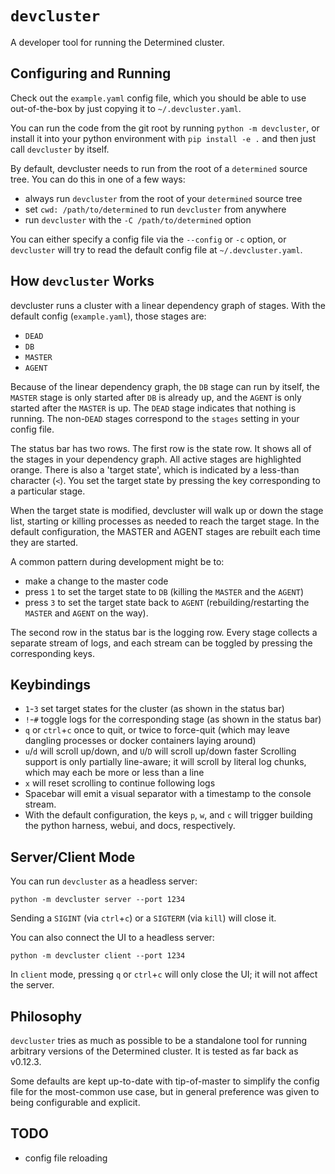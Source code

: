# `devcluster`

A developer tool for running the Determined cluster.

## Configuring and Running

Check out the `example.yaml` config file, which you should be able to use
out-of-the-box by just copying it to `~/.devcluster.yaml`.

You can run the code from the git root by running `python -m devcluster`, or
install it into your python environment with `pip install -e .` and then just
call `devcluster` by itself.

By default, devcluster needs to run from the root of a `determined` source
tree.  You can do this in one of a few ways:
- always run `devcluster` from the root of your `determined` source tree
- set `cwd: /path/to/determined` to run `devcluster` from anywhere
- run `devcluster` with the `-C /path/to/determined` option

You can either specify a config file via the `--config` or `-c` option, or
`devcluster` will try to read the default config file at
`~/.devcluster.yaml`.

## How `devcluster` Works

devcluster runs a cluster with a linear dependency graph of stages.  With the
default config (`example.yaml`), those stages are:

- `DEAD`
- `DB`
- `MASTER`
- `AGENT`

Because of the linear dependency graph, the `DB` stage can run by itself, the
`MASTER` stage is only started after `DB` is already up, and the `AGENT` is only
started after the `MASTER` is up.  The `DEAD` stage indicates that nothing
is running.  The non-`DEAD` stages correspond to the `stages` setting in your
config file.

The status bar has two rows.  The first row is the state row.  It shows all of
the stages in your dependency graph.  All active stages are highlighted orange.
There is also a 'target state', which is indicated by a less-than character
(`<`).  You set the target state by pressing the key corresponding to a
particular stage.

When the target state is modified, devcluster will walk up or down the stage
list, starting or killing processes as needed to reach the target stage.  In
the default configuration, the MASTER and AGENT stages are rebuilt each time
they are started.

A common pattern during development might be to:
- make a change to the master code
- press `1` to set the target state to `DB` (killing the `MASTER` and the
  `AGENT`)
- press `3` to set the target state back to `AGENT` (rebuilding/restarting the
  `MASTER` and `AGENT` on the way).

The second row in the status bar is the logging row.  Every stage collects a
separate stream of logs, and each stream can be toggled by pressing the
corresponding keys.

## Keybindings

- `1`-`3` set target states for the cluster (as shown in the status bar)
- `!`-`#` toggle logs for the corresponding stage (as shown in the status bar)
- `q` or `ctrl`+`c` once to quit, or twice to force-quit (which may leave
  dangling processes or docker containers laying around)
- `u`/`d` will scroll up/down, and `U`/`D` will scroll up/down faster
  Scrolling support is only partially line-aware; it will scroll by
  literal log chunks, which may each be more or less than a line
- `x` will reset scrolling to continue following logs
- Spacebar will emit a visual separator with a timestamp to the console stream.
- With the default configuration, the keys `p`, `w`, and `c` will trigger
  building the python harness, webui, and docs, respectively.

## Server/Client Mode

You can run `devcluster` as a headless server:

    python -m devcluster server --port 1234

Sending a `SIGINT` (via `ctrl`+`c`) or a `SIGTERM` (via `kill`) will close it.

You can also connect the UI to a headless server:

    python -m devcluster client --port 1234

In `client` mode, pressing `q` or `ctrl`+`c` will only close the UI; it will
not affect the server.

## Philosophy

`devcluster` tries as much as possible to be a standalone tool for running
arbitrary versions of the Determined cluster.  It is tested as far back as
v0.12.3.

Some defaults are kept up-to-date with tip-of-master to simplify the config
file for the most-common use case, but in general preference was given to being
configurable and explicit.

## TODO

- config file reloading
